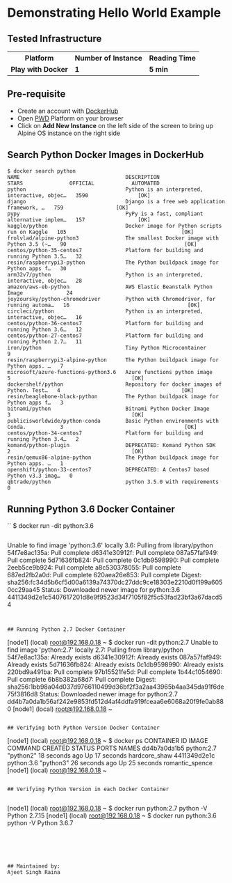 
# Demonstrating Hello World Example


## Tested Infrastructure

<table class="tg">
  <tr>
    <th class="tg-yw4l"><b>Platform</b></th>
    <th class="tg-yw4l"><b>Number of Instance</b></th>
    <th class="tg-yw4l"><b>Reading Time</b></th>
    
  </tr>
  <tr>
    <td class="tg-yw4l"><b> Play with Docker</b></td>
    <td class="tg-yw4l"><b>1</b></td>
    <td class="tg-yw4l"><b>5 min</b></td>
    
  </tr>
  
</table>

## Pre-requisite

- Create an account with [DockerHub](https://hub.docker.com)
- Open [PWD](https://labs.play-with-docker.com/) Platform on your browser 
- Click on **Add New Instance** on the left side of the screen to bring up Alpine OS instance on the right side


## Search Python Docker Images in DockerHub
```
$ docker search python
NAME                                  DESCRIPTION                                     STARS               OFFICIAL            AUTOMATED
python                                Python is an interpreted, interactive, objec…   3590                [OK]
django                                Django is a free web application framework, …   759                 [OK]
pypy                                  PyPy is a fast, compliant alternative implem…   157                 [OK]
kaggle/python                         Docker image for Python scripts run on Kaggle   105                                     [OK]
frolvlad/alpine-python3               The smallest Docker image with Python 3.5 (~…   90                                      [OK]
centos/python-35-centos7              Platform for building and running Python 3.5…   32
resin/raspberrypi3-python             The Python buildpack image for Python apps f…   30
arm32v7/python                        Python is an interpreted, interactive, objec…   28
amazon/aws-eb-python                  AWS Elastic Beanstalk Python Image              24
joyzoursky/python-chromedriver        Python with Chromedriver, for running automa…   16                                      [OK]
circleci/python                       Python is an interpreted, interactive, objec…   16
centos/python-36-centos7              Platform for building and running Python 3.6…   12
centos/python-27-centos7              Platform for building and running Python 2.7…   11
iron/python                           Tiny Python Microcontainer                      9
resin/raspberrypi3-alpine-python      The Python buildpack image for Python apps. …   7
microsoft/azure-functions-python3.6   Azure functions python image                    5                                       [OK]
dockershelf/python                    Repository for docker images of Python. Test…   4                                       [OK]
resin/beaglebone-black-python         The Python buildpack image for Python apps f…   3
bitnami/python                        Bitnami Python Docker Image                     3                                       [OK]
publicisworldwide/python-conda        Basic Python environments with Conda.           3                                       [OK]
centos/python-34-centos7              Platform for building and running Python 3.4…   2
komand/python-plugin                  DEPRECATED: Komand Python SDK                   2                                       [OK]
resin/qemux86-alpine-python           The Python buildpack image for Python apps. …   1
openshift/python-33-centos7           DEPRECATED: A Centos7 based Python v3.3 imag…   0
qbtrade/python                        python 3.5.0 with requirements                  0
```

## Running Python 3.6 Docker Container


``
$ docker run -dit python:3.6
```

```
Unable to find image 'python:3.6' locally
3.6: Pulling from library/python
54f7e8ac135a: Pull complete
d6341e30912f: Pull complete
087a57faf949: Pull complete
5d71636fb824: Pull complete
0c1db9598990: Pull complete
2eeb5ce9b924: Pull complete
a8c530378055: Pull complete
687ed2fb2a0d: Pull complete
620aea26e853: Pull complete
Digest: sha256:fc34d5b6cf5d00a6139a74370dc27ddc9ce18303e2210d0f199a6050cc29aa45
Status: Downloaded newer image for python:3.6
4411349d2e1c5407617201d8e9f9523d34f7105f82f5c53fad23bf3a67dacd54
```


## Running Python 2.7 Docker Container

```
[node1] (local) root@192.168.0.18 ~
$ docker run -dit python:2.7
Unable to find image 'python:2.7' locally
2.7: Pulling from library/python
54f7e8ac135a: Already exists
d6341e30912f: Already exists
087a57faf949: Already exists
5d71636fb824: Already exists
0c1db9598990: Already exists
220bd9a491ba: Pull complete
97b15521fe5d: Pull complete
1b44c1054690: Pull complete
6b8b382a68d7: Pull complete
Digest: sha256:1bb98a04d037d9766110499d36bf2f3a2aa43965b4aa345da91f6de75f3816d8
Status: Downloaded newer image for python:2.7
dd4b7a0da1b56af242e9853fd512d4af4ddfa919fceaa6e6068a20f9fe0ab880
[node1] (local) root@192.168.0.18 ~
```

## Verifying both Python Version Docker Container

```
[node1] (local) root@192.168.0.18 ~
$ docker ps
CONTAINER ID        IMAGE               COMMAND             CREATED             STATUS              PORTS               NAMES
dd4b7a0da1b5        python:2.7          "python2"           18 seconds ago      Up 17 seconds                           hardcore_shaw
4411349d2e1c        python:3.6          "python3"           26 seconds ago      Up 25 seconds                           romantic_spence
[node1] (local) root@192.168.0.18 ~
```

## Verifying Python Version in each Docker Container


```
[node1] (local) root@192.168.0.18 ~
$ docker run python:2.7 python -V
Python 2.7.15
[node1] (local) root@192.168.0.18 ~
$ docker run python:3.6 python -V
Python 3.6.7
```





## Maintained by:
Ajeet Singh Raina



